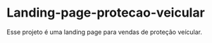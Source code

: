 # Landing-page-protecao-veicular

Esse projeto é uma landing page para vendas de proteção veícular.
